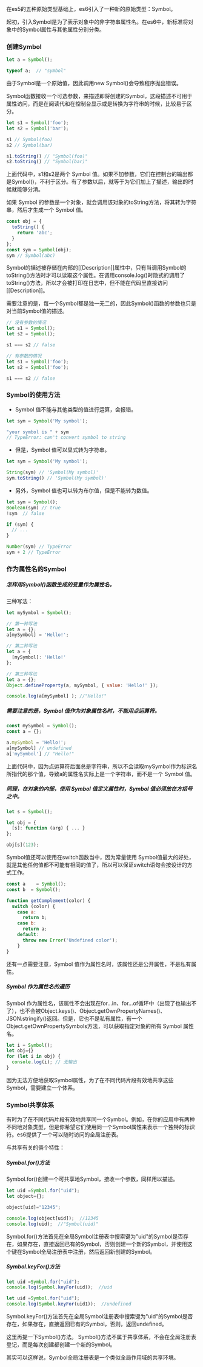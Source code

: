 在es5的五种原始类型基础上，es6引入了一种新的原始类型：Symbol。

起初，引入Symbol是为了表示对象中的非字符串属性名。在es6中，新标准将对象中的Symbol属性与其他属性分别分类。

### 创建Symbol
```JavaScript
let a = Symbol();

typeof a;  // "symbol"
```
由于Symbol是一个原始值，因此调用new Symbol()会导致程序抛出错误。

Symbol函数接收一个可选参数，来描述即将创建的Symbol，这段描述不可用于属性访问，而是在阅读代和在控制台显示或是转换为字符串的时候，比较易于区分。
```JavaScript
let s1 = Symbol('foo');
let s2 = Symbol('bar');

s1 // Symbol(foo)
s2 // Symbol(bar)

s1.toString() // "Symbol(foo)"
s2.toString() // "Symbol(bar)"
```
上面代码中，s1和s2是两个 Symbol 值。如果不加参数，它们在控制台的输出都是Symbol()，不利于区分。有了参数以后，就等于为它们加上了描述，输出的时候就能够分清。

如果 Symbol 的参数是一个对象，就会调用该对象的toString方法，将其转为字符串，然后才生成一个 Symbol 值。
```JavaScript
const obj = {
  toString() {
    return 'abc';
  }
};
const sym = Symbol(obj);
sym // Symbol(abc)
```
Symbol的描述被存储在内部的[[Description]]属性中，只有当调用Symbol的toString()方法时才可以读取这个属性。在调用console.log()时隐式的调用了toString()方法，所以才会被打印在日志中，但不能在代码里直接访问[[Description]]。

需要注意的是，每一个Symbol都是独一无二的，因此Symbol()函数的参数也只是对当前Symbol值的描述。

```JavaScript
// 没有参数的情况
let s1 = Symbol();
let s2 = Symbol();

s1 === s2 // false

// 有参数的情况
let s1 = Symbol('foo');
let s2 = Symbol('foo');

s1 === s2 // false
```

### Symbol的使用方法
- Symbol 值不能与其他类型的值进行运算，会报错。

```JavaScript
let sym = Symbol('My symbol');

"your symbol is " + sym
// TypeError: can't convert symbol to string
```
- 但是，Symbol 值可以显式转为字符串。

```JavaScript
let sym = Symbol('My symbol');

String(sym) // 'Symbol(My symbol)'
sym.toString() // 'Symbol(My symbol)'
```

- 另外，Symbol 值也可以转为布尔值，但是不能转为数值。

```JavaScript
let sym = Symbol();
Boolean(sym) // true
!sym  // false

if (sym) {
  // ...
}

Number(sym) // TypeError
sym + 2 // TypeError
```

### 作为属性名的Symbol
##### 怎样用Symbol()函数生成的变量作为属性名。
三种写法：

```JavaScript
let mySymbol = Symbol();

// 第一种写法
let a = {};
a[mySymbol] = 'Hello!';

// 第二种写法
let a = {
  [mySymbol]: 'Hello!'
};

// 第三种写法
let a = {};
Object.defineProperty(a, mySymbol, { value: 'Hello!' });

console.log(a[mySymbol] ); //"Hello!"
```

##### 需要注意的是，Symbol 值作为对象属性名时，不能用点运算符。

```JavaScript
const mySymbol = Symbol();
const a = {};

a.mySymbol = 'Hello!';
a[mySymbol] // undefined
a['mySymbol'] // "Hello!"
```
上面代码中，因为点运算符后面总是字符串，所以不会读取mySymbol作为标识名所指代的那个值，导致a的属性名实际上是一个字符串，而不是一个 Symbol 值。

##### 同理，在对象的内部，使用 Symbol 值定义属性时，Symbol 值必须放在方括号之中。

```JavaScript
let s = Symbol();

let obj = {
  [s]: function (arg) { ... }
};

obj[s](123);
```

 Symbol值还可以使用在switch函数当中，因为常量使用 Symbol值最大的好处，就是其他任何值都不可能有相同的值了，所以可以保证switch语句会按设计的方式工作。

```JavaScript
const a    = Symbol();
const b  = Symbol();

function getComplement(color) {
  switch (color) {
    case a:
      return b;
    case b:
      return a;
    default:
      throw new Error('Undefined color');
    }
}
```
还有一点需要注意，Symbol 值作为属性名时，该属性还是公开属性，不是私有属性。

##### Symbol 作为属性名的遍历
Symbol 作为属性名，该属性不会出现在for...in、for...of循环中（出现了也输出不了），也不会被Object.keys()、Object.getOwnPropertyNames()、JSON.stringify()返回。但是，它也不是私有属性，有一个Object.getOwnPropertySymbols方法，可以获取指定对象的所有 Symbol 属性名。

```JavaScript
let i = Symbol();
let obj={}
for (let i in obj) {
  console.log(i); // 无输出
}
```

因为无法方便地获取Symbol属性，为了在不同代码片段有效地共享这些Symbol，需要建立一个体系。

### Symbol共享体系
有时为了在不同代码片段有效地共享同一个Symbol。例如，在你的应用中有两种不同地对象类型，但是你希望它们使用同一个Symbol属性来表示一个独特的标识符。es6提供了一个可以随时访问的全局注册表。

与共享有关的俩个特性：

##### Symbol.for()方法
Symbol.for()创建一个可共享地Symbol，接收一个参数，同样用以描述。

```JavaScript
let uid =Symbol.for("uid");
let object={};

object[uid]="12345";

console.log(object[uid]);  //12345
console.log(uid);  //"Symbol(uid)"
```

Symbol.for()方法首先在全局Symbol注册表中搜索键为"uid"的Symbol是否存在，如果存在，直接返回已有的Symbol，否则创建一个新的Symbol，并使用这个键在Symbol全局注册表中注册，然后返回新创建的Symbol。

##### Symbol.keyFor()方法

```JavaScript
let uid =Symbol.for("uid");
console.log(Symbol.keyFor(uid));  //uid

let uid =Symbol.for("uid");
console.log(Symbol.keyFor(uid1));  //undefined
```

Symbol.keyFor()方法首先在全局Symbol注册表中搜索键为"uid"的Symbol是否存在，如果存在，直接返回已有的Symbol，否则，返回undefined。

这里再提一下Symbol()方法。
Symbol()方法不属于共享体系，不会在全局注册表登记，而是每次创建都创建一个新的Symbol。

其实可以这样说，Symbol全局注册表是一个类似全局作用域的共享环境。
